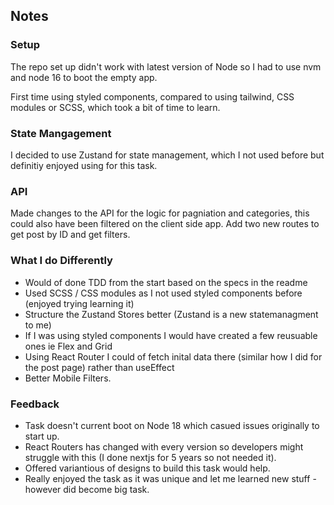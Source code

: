 ## Notes 

### Setup

The repo set up didn't work with latest version of Node so I had to use nvm and node 16 to boot the empty app. 

First time using styled components, compared to using tailwind, CSS modules or SCSS, which took a bit of time to learn. 

### State Mangagement 

I decided to use Zustand for state management, which I not used before but definitiy enjoyed using for this task. 

### API 

Made changes to the API for the logic for pagniation and categories, this could also have been filtered on the client side app. 
Add two new routes to get post by ID and get filters. 

### What I do Differently 

- Would of done TDD from the start based on the specs in the readme
- Used SCSS / CSS modules as I not used styled components before (enjoyed trying learning it)
- Structure the Zustand Stores better (Zustand is a new statemanagment to me)
- If I was using styled components I would have created a few reusuable ones ie Flex and Grid
- Using React Router I could of fetch inital data there (similar how I did for the post page) rather than useEffect
- Better Mobile Filters. 

### Feedback 

- Task doesn't current boot on Node 18 which casued issues originally to start up. 
- React Routers has changed with every version so developers might struggle with this (I done nextjs for 5 years so not needed it). 
- Offered variantious of designs to build this task would help. 
- Really enjoyed the task as it was unique and let me learned new stuff - however did become big task. 